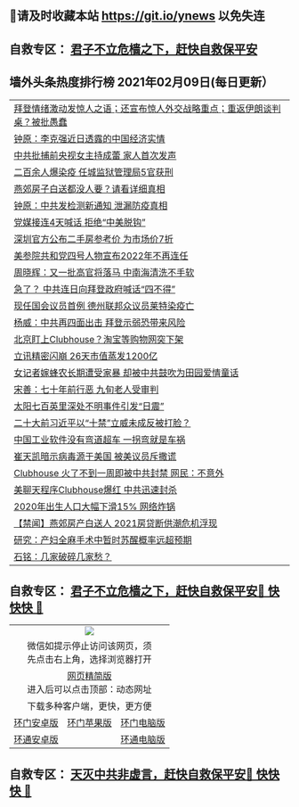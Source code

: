 ## 📩请及时收藏本站 https://git.io/ynews 以免失连</a>
## 自救专区： [君子不立危樯之下，赶快自救保平安 ](https://github.com/pwgy/td/blob/master/README.md)

## 墙外头条热度排行榜 2021年02月09日(每日更新）

 <table>

<tr><td colspan="2" align="left"><a href="https://xpzkndbkq.azureedge.net/?name=c1304443&key=qfahckuvbefdvfja&from=gy2">拜登情绪激动发惊人之语；还宣布惊人外交战略重点；重返伊朗谈判桌？被批愚蠢</a></td></tr>
<tr><td colspan="2" align="left"><a href="https://xpzkndbkq.azureedge.net/?name=c1304435&key=qfahckuvbefdvfja&from=gy2">钟原：李克强近日透露的中国经济实情</a></td></tr>
<tr><td colspan="2" align="left"><a href="https://xpzkndbkq.azureedge.net/?name=c1304498&key=qfahckuvbefdvfja&from=gy2">中共批捕前央视女主持成蕾 家人首次发声</a></td></tr>
<tr><td colspan="2" align="left"><a href="https://xpzkndbkq.azureedge.net/?name=c1304507&key=qfahckuvbefdvfja&from=gy2">二百余人爆染疫 任城监狱管理局5官获刑</a></td></tr>
<tr><td colspan="2" align="left"><a href="https://xpzkndbkq.azureedge.net/?name=c1304500&key=qfahckuvbefdvfja&from=gy2">燕郊房子白送都没人要？请看详细真相</a></td></tr>
<tr><td colspan="2" align="left"><a href="https://xpzkndbkq.azureedge.net/?name=c1304513&key=qfahckuvbefdvfja&from=gy2">钟原：中共发检测新通知 泄漏防疫真相</a></td></tr>
<tr><td colspan="2" align="left"><a href="https://xpzkndbkq.azureedge.net/?name=c1304508&key=qfahckuvbefdvfja&from=gy2">党媒接连4天喊话 拒绝“中美脱钩”</a></td></tr>
<tr><td colspan="2" align="left"><a href="https://xpzkndbkq.azureedge.net/?name=c1304503&key=qfahckuvbefdvfja&from=gy2">深圳官方公布二手房参考价 为市场价7折</a></td></tr>
<tr><td colspan="2" align="left"><a href="https://xpzkndbkq.azureedge.net/?name=c1304479&key=qfahckuvbefdvfja&from=gy2">美参院共和党四号人物宣布2022年不再连任</a></td></tr>
<tr><td colspan="2" align="left"><a href="https://xpzkndbkq.azureedge.net/?name=c1304512&key=qfahckuvbefdvfja&from=gy2">周晓辉：又一批高官将落马 中南海清洗不手软</a></td></tr>
<tr><td colspan="2" align="left"><a href="https://xpzkndbkq.azureedge.net/?name=c1304449&key=qfahckuvbefdvfja&from=gy2">急了？ 中共连日向拜登政府喊话“四不得”</a></td></tr>
<tr><td colspan="2" align="left"><a href="https://xpzkndbkq.azureedge.net/?name=c1304501&key=qfahckuvbefdvfja&from=gy2">现任国会议员首例 德州联邦众议员莱特染疫亡</a></td></tr>
<tr><td colspan="2" align="left"><a href="https://xpzkndbkq.azureedge.net/?name=c1304467&key=qfahckuvbefdvfja&from=gy2">杨威：中共再四面出击 拜登示弱恐带来风险</a></td></tr>
<tr><td colspan="2" align="left"><a href="https://xpzkndbkq.azureedge.net/?name=c1304499&key=qfahckuvbefdvfja&from=gy2">北京盯上Clubhouse？淘宝等购物网突下架</a></td></tr>
<tr><td colspan="2" align="left"><a href="https://xpzkndbkq.azureedge.net/?name=c1304510&key=qfahckuvbefdvfja&from=gy2">立讯精密闪崩 26天市值蒸发1200亿</a></td></tr>
<tr><td colspan="2" align="left"><a href="https://xpzkndbkq.azureedge.net/?name=c1304516&key=qfahckuvbefdvfja&from=gy2">女记者嫁蜂农长期遭受家暴 却被中共鼓吹为田园爱情童话</a></td></tr>
<tr><td colspan="2" align="left"><a href="https://xpzkndbkq.azureedge.net/?name=c1304484&key=qfahckuvbefdvfja&from=gy2">宋善：七十年前行恶 九旬老人受审判</a></td></tr>
<tr><td colspan="2" align="left"><a href="https://xpzkndbkq.azureedge.net/?name=c1304477&key=qfahckuvbefdvfja&from=gy2">太阳七百英里深处不明事件引发“日震”</a></td></tr>
<tr><td colspan="2" align="left"><a href="https://xpzkndbkq.azureedge.net/?name=c1304463&key=qfahckuvbefdvfja&from=gy2">二十大前习近平以“十禁”立威未成反被打脸？</a></td></tr>
<tr><td colspan="2" align="left"><a href="https://xpzkndbkq.azureedge.net/?name=c1304502&key=qfahckuvbefdvfja&from=gy2">中国工业软件没有弯道超车 一拐弯就是车祸</a></td></tr>
<tr><td colspan="2" align="left"><a href="https://xpzkndbkq.azureedge.net/?name=c1304448&key=qfahckuvbefdvfja&from=gy2">崔天凯暗示病毒源于美国 被美议员斥撒谎</a></td></tr>
<tr><td colspan="2" align="left"><a href="https://xpzkndbkq.azureedge.net/?name=c1304478&key=qfahckuvbefdvfja&from=gy2">Clubhouse 火了不到一周即被中共封禁 网民：不意外</a></td></tr>
<tr><td colspan="2" align="left"><a href="https://xpzkndbkq.azureedge.net/?name=c1304430&key=qfahckuvbefdvfja&from=gy2">美聊天程序Clubhouse爆红 中共迅速封杀</a></td></tr>
<tr><td colspan="2" align="left"><a href="https://xpzkndbkq.azureedge.net/?name=c1304429&key=qfahckuvbefdvfja&from=gy2">2020年出生人口大幅下滑15%  网络炸锅</a></td></tr>
<tr><td colspan="2" align="left"><a href="https://xpzkndbkq.azureedge.net/?name=c1304431&key=qfahckuvbefdvfja&from=gy2">【禁闻】燕郊房产白送人 2021房贷断供潮危机浮现</a></td></tr>
<tr><td colspan="2" align="left"><a href="https://xpzkndbkq.azureedge.net/?name=c1304474&key=qfahckuvbefdvfja&from=gy2">研究：产妇全麻手术中暂时苏醒概率远超预期</a></td></tr>
<tr><td colspan="2" align="left"><a href="http://weibo.ws/ltupmc">石铭：几家破碎几家愁？</a></td></tr>



</table>


 ## 自救专区： [君子不立危樯之下，赶快自救保平安🍎 快快快 📩](https://github.com/pwgy/td/blob/master/README.md)
 
<table>
  <tr>
    <td colspan="3" align="center"><img src="https://cdn.jsdelivr.net/gh/opipe/up/oGate65.jpg"/></td>
  </tr>
  <tr>
    <td colspan="3" align="center">微信如提示停止访问该网页，须<br/>先点击右上角，选择浏览器打开</td>
  <tr>
  <tr>
    <td colspan="3" align="center"><a href="https://gitcdn.xyz/cdn/otiny/up/master/show005.htm">网页精简版</a><br/>进入后可以点击顶部：动态网址</td>
  </tr>
  <tr>
    <td colspan="3" align="center">下载多种客户端，更快，更方便</td>
  <tr>
  <tr>
    <td align="center"><a href="https://cdn.jsdelivr.net/gh/opipe/up/oGatea.apk">环门安卓版</a></td>
    <td align="center"><a href="https://x.co/odisk">环门苹果版</a></td>
    <td align="center"><a href="https://cdn.jsdelivr.net/gh/opipe/up/oGate.zip">环门电脑版</a></td>
  </tr>
  <tr>
    <td align="center"><a href="https://cdn.jsdelivr.net/gh/opipe/up/oPipe.apk">环通安卓版</a></td>
    <td align="center"></td>
    <td align="center"><a href="https://raw.githubusercontent.com/opipe/up/master/oPipe.zip">环通电脑版</a></td>
  </tr>
  
</table>


 ## 自救专区： [天灭中共非虚言，赶快自救保平安🍎 快快快 📩](https://github.com/pwgy/td/blob/master/README.md)
